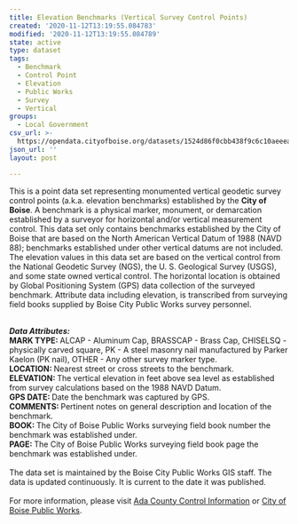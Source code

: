 ```yaml
---
title: Elevation Benchmarks (Vertical Survey Control Points)
created: '2020-11-12T13:19:55.084783'
modified: '2020-11-12T13:19:55.084789'
state: active
type: dataset
tags:
  - Benchmark
  - Control Point
  - Elevation
  - Public Works
  - Survey
  - Vertical
groups:
  - Local Government
csv_url: >-
  https://opendata.cityofboise.org/datasets/1524d86f0cbb438f9c6c10aeeea5d38d_0.csv?outSR=%7B%22latestWkid%22%3A3857%2C%22wkid%22%3A102100%7D
json_url: ''
layout: post

---
```

This is a point data set representing monumented vertical geodetic survey control points (a.k.a. elevation benchmarks) established by the <b>City of Boise</b>. A benchmark is a physical marker, monument, or demarcation established by a surveyor for horizontal and/or vertical measurement control. This data set only contains benchmarks established by the City of Boise that are based on the North American Vertical Datum of 1988 (NAVD 88); benchmarks established under other vertical datums are not included. The elevation values in this data set are based on the vertical control from the National Geodetic Survey (NGS), the U. S. Geological Survey (USGS), and some state owned vertical control. The horizontal location is obtained by Global Positioning System (GPS) data collection of the surveyed benchmark. Attribute data including elevation, is transcribed from surveying field books supplied by Boise City Public Works survey personnel. <div><br /></div><div><b><i>Data Attributes:</i></b></div><div><b>MARK TYPE: </b>ALCAP - Aluminum Cap, BRASSCAP - Brass Cap, CHISELSQ - physically carved square, PK - A steel masonry nail manufactured by Parker Kaelon (PK nail), OTHER - Any other survey marker type.</div><div><b>LOCATION: </b>Nearest street or cross streets to the benchmark.</div><div><b>ELEVATION: </b>The vertical elevation in feet above sea level as established from survey calculations based on the 1988 NAVD Datum.</div><div><b>GPS DATE: </b>Date the benchmark was captured by GPS.</div><div><b>COMMENTS: </b>Pertinent notes on general description and location of the benchmark.</div><div><b>BOOK: </b>The City of Boise Public Works surveying field book number the benchmark was established under.</div><div><b>PAGE: </b>The City of Boise Public Works surveying field book page the benchmark was established under.</div><div><div><br /></div><div>The data set is maintained by the Boise City Public Works GIS staff. The data is updated continuously. It is current to the date it was published.</div></div><div><br /></div><div>For more information, please visit <a href='https://adacounty.id.gov/Development-Services/Surveying-Division/GPS-Control#211654-city-of-boise-gps-bench-mark-survey' target='_blank'>Ada County Control Information</a> or <a href='https://publicworks.cityofboise.org/' target='_blank'>City of Boise Public Works</a>.</div>
